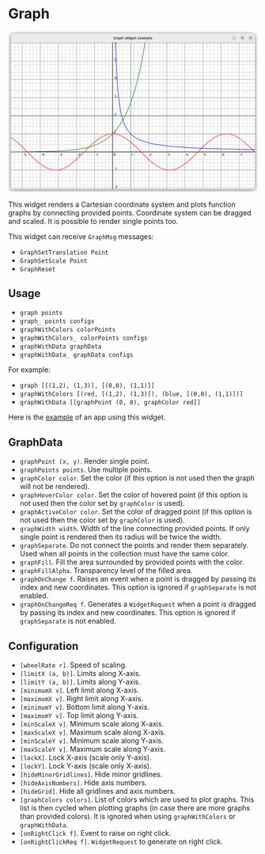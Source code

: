 # Graph
![Screenshot](graph-widget.png)

This widget renders a Cartesian coordinate system and plots function graphs by connecting provided points. Coordinate system can be dragged and scaled. It is possible to render single points too.

This widget can receive `GraphMsg` messages:
- `GraphSetTranslation Point`
- `GraphSetScale Point`
- `GraphReset`

## Usage

- `graph points`
- `graph_ points configs`
- `graphWithColors colorPoints`
- `graphWithColors_ colorPoints configs`
- `graphWithData graphData`
- `graphWithData_ graphData configs`

For example:

- `graph [[(1,2), (1,3)], [(0,0), (1,1)]]`
- `graphWithColors [(red, [(1,2), (1,3)]), (blue, [(0,0), (1,1)])]`
- `graphWithData [[graphPoint (0, 0), graphColor red]]`

Here is the [example](/examples/graph/UI.hs) of an app using this widget.

## GraphData

- `graphPoint (x, y)`. Render single point.
- `graphPoints points`. Use multiple points.
- `graphColor color`. Set the color (if this option is not used then the graph will not be rendered).
- `graphHoverColor color`. Set the color of hovered point (if this option is not used then the color set by `graphColor` is used).
- `graphActiveColor color`. Set the color of dragged point (if this option is not used then the color set by `graphColor` is used).
- `graphWidth width`. Width of the line connecting provided points. If only single point is rendered then its radius will be twice the width.
- `graphSeparate`. Do not connect the points and render them separately. Used when all points in the collection must have the same color.
- `graphFill`. Fill the area surrounded by provided points with the color.
- `graphFillAlpha`. Transparency level of the filled area.
- `graphOnChange f`. Raises an event when a point is dragged by passing its index and new coordinates. This option is ignored if `graphSeparate` is not enabled.
- `graphOnChangeReq f`. Generates a `WidgetRequest` when a point is dragged by passing its index and new coordinates. This option is ignored if `graphSeparate` is not enabled.

## Configuration

- `[wheelRate r]`. Speed of scaling.
- `[limitX (a, b)]`. Limits along X-axis.
- `[limitY (a, b)]`. Limits along Y-axis.
- `[minimumX v]`. Left limit along X-axis.
- `[maximumX v]`. Right limit along X-axis.
- `[minimumY v]`. Bottom limit along Y-axis.
- `[maximumY v]`. Top limit along Y-axis.
- `[minScaleX v]`. Minimum scale along X-axis.
- `[maxScaleX v]`. Maximum scale along X-axis.
- `[minScaleY v]`. Minimum scale along Y-axis.
- `[maxScaleY v]`. Maximum scale along Y-axis.
- `[lockX]`. Lock X-axis (scale only Y-axis).
- `[lockY]`. Lock Y-axis (scale only X-axis).
- `[hideMinorGridlines]`. Hide minor gridlines.
- `[hideAxisNumbers]`. Hide axis numbers.
- `[hideGrid]`. Hide all gridlines and axis numbers.
- `[graphColors colors]`. List of colors which are used to plot graphs. This list is then cycled when plotting graphs (in case there are more graphs than provided colors). It is ignored when using `graphWithColors` or `graphWithData`.
- `[onRightClick f]`. Event to raise on right click.
- `[onRightClickReq f]`. `WidgetRequest` to generate on right click.
